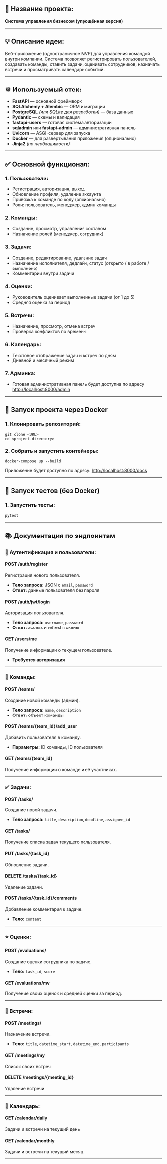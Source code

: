 ## 📌 Название проекта:

**Система управления бизнесом (упрощённая версия)**

---

## 💡 Описание идеи:

Веб-приложение (одностраничное MVP) для управления командой внутри компании. Система позволяет регистрировать пользователей, создавать команды, ставить задачи, оценивать сотрудников, назначать встречи и просматривать календарь событий.

---

## ⚙️ Используемый стек:

* **FastAPI** — основной фреймворк
* **SQLAlchemy + Alembic** — ORM и миграции
* **PostgreSQL** *(или SQLite для разработки)* — база данных
* **Pydantic** — схемы и валидация
* **fastapi-users** — готовая система авторизации
* **sqladmin** или **fastapi-admin** — административная панель
* **Uvicorn** — ASGI-сервер для запуска
* **Docker** — для развёртывания приложения (опционально)
* **Jinja2** *(по необходимости)*

---

## ✅ Основной функционал:

### 1. Пользователи:

* Регистрация, авторизация, выход
* Обновление профиля, удаление аккаунта
* Привязка к команде по коду (опционально)
* Роли: пользователь, менеджер, админ команды

### 2. Команды:

* Создание, просмотр, управление составом
* Назначение ролей (менеджер, сотрудник)

### 3. Задачи:

* Создание, редактирование, удаление задач
* Назначение исполнителя, дедлайн, статус (открыто / в работе / выполнено)
* Комментарии внутри задачи

### 4. Оценки:

* Руководитель оценивает выполненные задачи (от 1 до 5)
* Средняя оценка за период

### 5. Встречи:

* Назначение, просмотр, отмена встреч
* Проверка конфликтов по времени

### 6. Календарь:

* Текстовое отображение задач и встреч по дням
* Дневной и месячный режим

### 7. Админка:

* Готовая административная панель будет доступна по адресу [http://localhost:8000/admin](http://localhost:8000/admin)

---

## 🚀 Запуск проекта через Docker

### 1. Клонировать репозиторий:

```
git clone <URL>
cd <project-directory>
```

### 2. Собрать и запустить контейнеры:

```
docker-compose up --build
```

Приложение будет доступно по адресу: [http://localhost:8000/docs](http://localhost:8000/docs)

---

## 🧪 Запуск тестов (без Docker)

### 1. Запустить тесты:

```
pytest
```

---

## 📚 Документация по эндпоинтам

### 🔐 Аутентификация и пользователи:

#### POST /auth/register

Регистрация нового пользователя.

* **Тело запроса:** JSON с `email`, `password`
* **Ответ:** данные пользователя без пароля

#### POST /auth/jwt/login

Авторизация пользователя.

* **Тело запроса:** `username`, `password`
* **Ответ:** access и refresh токены

#### GET /users/me

Получение информации о текущем пользователе.

* **Требуется авторизация**

---

### 👥 Команды:

#### POST /teams/

Создание новой команды (админ).

* **Тело запроса:** `name`, `description`
* **Ответ:** объект команды

#### POST /teams/{team\_id}/add\_user

Добавить пользователя в команду.

* **Параметры:** ID команды, ID пользователя

#### GET /teams/{team\_id}

Получение информации о команде и её участниках.

---

### ✅ Задачи:

#### POST /tasks/

Создание новой задачи.

* **Тело запроса:** `title`, `description`, `deadline`, `assignee_id`

#### GET /tasks/

Получение списка задач текущего пользователя.

#### PUT /tasks/{task\_id}

Обновление задачи.

#### DELETE /tasks/{task\_id}

Удаление задачи.

#### POST /tasks/{task\_id}/comments

Добавление комментария к задаче.

* **Тело:** `content`

---

### ⭐ Оценки:

#### POST /evaluations/

Создание оценки сотрудника по задаче.

* **Тело:** `task_id`, `score`

#### GET /evaluations/my

Получение своих оценок и средней оценки за период.

---

### 📅 Встречи:

#### POST /meetings/

Назначение встречи.

* **Тело:** `title`, `datetime_start`, `datetime_end`, `participants`

#### GET /meetings/my

Список своих встреч

#### DELETE /meetings/{meeting\_id}

Удаление встречи

---

### 📆 Календарь:

#### GET /calendar/daily

Задачи и встречи на текущий день

#### GET /calendar/monthly

Задачи и встречи на текущий месяц

---

